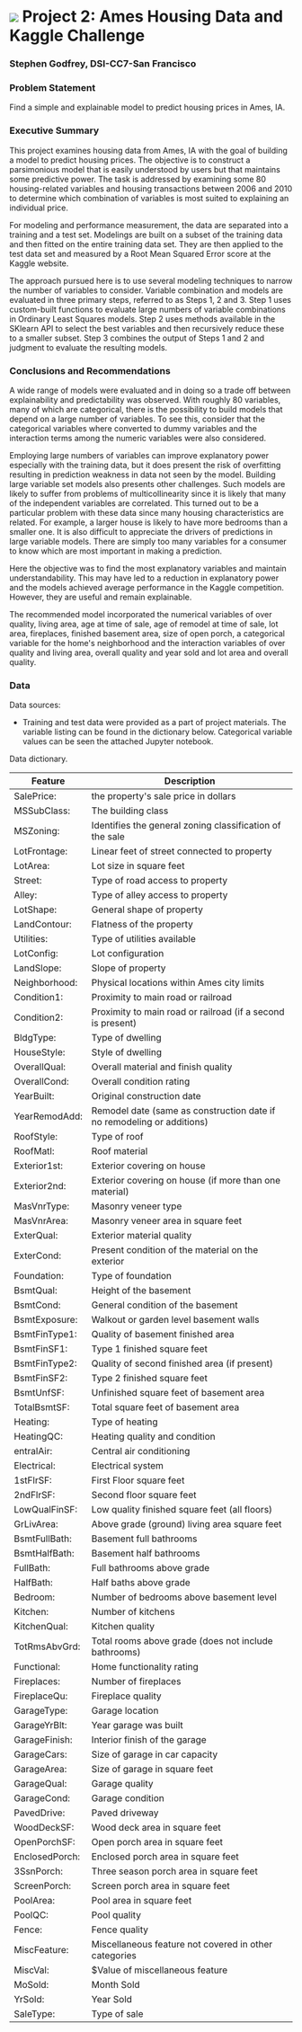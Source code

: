 # ![](https://www.google.com/url?sa=i&source=images&cd=&cad=rja&uact=8&ved=2ahUKEwiTrKPh1pThAhUSOq0KHalWBboQjRx6BAgBEAU&url=https%3A%2F%2Fwww.traveliowa.com%2Fcities%2Fames-iowa%2F814%2F&psig=AOvVaw0X_1um4OmZsOSOxrF9vVBl&ust=1553307298094967) Project 2: Ames Housing Data and Kaggle Challenge


### Stephen Godfrey, DSI-CC7-San Francisco

### Problem Statement

Find a simple and explainable model to predict housing prices in Ames, IA.


### Executive Summary

This project examines housing data from Ames, IA with the goal of building a model to predict housing prices.   The objective is to construct a parsimonious model that is easily understood by users but that maintains some predictive power.  The task is addressed by examining some 80 housing-related variables and housing transactions between 2006 and 2010 to determine which combination of variables is most suited to explaining an individual price.  

For modeling and performance measurement, the data are separated into a training and a test set.  Modelings are built on a subset of the training data and then fitted on the entire training data set.  They are then applied to the test data set and measured by a Root Mean Squared Error score at the Kaggle website.  

The approach pursued here is to use several modeling techniques to narrow the number of variables to consider.  Variable combination and models are evaluated in three primary steps, referred to as Steps 1, 2 and 3.  Step 1 uses custom-built functions to evaluate large numbers of variable combinations in Ordinary Least Squares models.  Step 2 uses methods available in the SKlearn API to select the best variables and then recursively reduce these to a smaller subset.  Step 3 combines the output of Steps 1 and 2 and judgment to evaluate the resulting models.

### Conclusions and Recommendations

A wide range of models were evaluated and in doing so a trade off between explainability and predictability was observed.  With roughly 80 variables, many of which are categorical, there is the possibility to build models that depend on a large number of variables.  To see this, consider that the categorical variables where converted to dummy variables and the interaction terms among the numeric variables were also considered.

Employing large numbers of variables can improve explanatory power especially with the training data, but it does present the risk of overfitting resulting in prediction weakness in data not seen by the model.  Building large variable set models also presents other challenges.  Such models are likely to suffer from problems of multicollinearity since it is likely that many of the independent variables are correlated.  This turned out to be a particular problem with these data since many housing characteristics are related.  For example, a larger house is likely to have more bedrooms than a smaller one.  It is also difficult to appreciate the drivers of predictions in large variable models.  There are simply too many variables for a consumer to know which are most important in making a prediction. 

Here the objective was to find the most explanatory variables and maintain understandability. This may have led to a reduction in explanatory power and the models achieved average performance in the Kaggle competition.  However, they are useful and remain explainable. 

The recommended model incorporated the numerical variables of over quality, living area, age at time of sale, age of remodel at time of sale, lot area, fireplaces, finished basement area, size of open porch, a categorical variable for the home's neighborhood and the interaction variables of over quality and living area, overall quality and year sold and lot area and overall quality. 


### Data

Data sources:
* Training and test data were provided as a part of project materials.  The variable listing can be found in the dictionary below.  Categorical variable values can be seen the attached Jupyter notebook.

Data dictionary.

|Feature|Description|
|---|----|
|SalePrice:| the property's sale price in dollars|
|MSSubClass:| The building class|
|MSZoning:| Identifies the general zoning classification of the sale|
|LotFrontage:| Linear feet of street connected to property|
|LotArea:| Lot size in square feet|
|Street:| Type of road access to property|
|Alley:| Type of alley access to property|
|LotShape:| General shape of property|
|LandContour:| Flatness of the property|
|Utilities:| Type of utilities available|
|LotConfig:| Lot configuration|
|LandSlope:| Slope of property|
|Neighborhood:| Physical locations within Ames city limits|
|Condition1:| Proximity to main road or railroad|
|Condition2:| Proximity to main road or railroad (if a second is present)|
|BldgType:| Type of dwelling|
|HouseStyle:| Style of dwelling|
|OverallQual:| Overall material and finish quality|
|OverallCond:| Overall condition rating|
|YearBuilt:|Original construction date|
|YearRemodAdd:| Remodel date (same as construction date if no remodeling or additions)|
|RoofStyle:| Type of roof|
|RoofMatl:| Roof material|
|Exterior1st:| Exterior covering on house|
|Exterior2nd:| Exterior covering on house (if more than one material)|
|MasVnrType:| Masonry veneer type|
|MasVnrArea:| Masonry veneer area in square feet|
|ExterQual:| Exterior material quality|
|ExterCond:| Present condition of the material on the exterior|
|Foundation:| Type of foundation|
|BsmtQual:| Height of the basement|
|BsmtCond:| General condition of the basement|
|BsmtExposure:| Walkout or garden level basement walls|
|BsmtFinType1:| Quality of basement finished area|
|BsmtFinSF1:| Type 1 finished square feet|
|BsmtFinType2:| Quality of second finished area (if present)|
|BsmtFinSF2:| Type 2 finished square feet|
|BsmtUnfSF:|Unfinished square feet of basement area|
|TotalBsmtSF:| Total square feet of basement area|
|Heating:| Type of heating|
|HeatingQC:| Heating quality and condition|
|entralAir:| Central air conditioning|
|Electrical:| Electrical system|
|1stFlrSF:| First Floor square feet|
|2ndFlrSF:| Second floor square feet|
|LowQualFinSF:| Low quality finished square feet (all floors)|
|GrLivArea:| Above grade (ground) living area square feet|
|BsmtFullBath:| Basement full bathrooms|
|BsmtHalfBath:| Basement half bathrooms|
|FullBath:| Full bathrooms above grade|
|HalfBath:| Half baths above grade|
|Bedroom:| Number of bedrooms above basement level|
|Kitchen:| Number of kitchens|
|KitchenQual:| Kitchen quality|
|TotRmsAbvGrd:| Total rooms above grade (does not include bathrooms)|
|Functional:|Home functionality rating|
|Fireplaces:| Number of fireplaces|
|FireplaceQu:| Fireplace quality|
|GarageType:| Garage location|
|GarageYrBlt:| Year garage was built|
|GarageFinish:| Interior finish of the garage|
|GarageCars:| Size of garage in car capacity|
|GarageArea:| Size of garage in square feet|
|GarageQual:| Garage quality|
|GarageCond:| Garage condition|
|PavedDrive:| Paved driveway|
|WoodDeckSF:| Wood deck area in square feet|
|OpenPorchSF:| Open porch area in square feet|
|EnclosedPorch:| Enclosed porch area in square feet|
|3SsnPorch:| Three season porch area in square feet|
|ScreenPorch:| Screen porch area in square feet|
|PoolArea:| Pool area in square feet|
|PoolQC:| Pool quality|
|Fence:| Fence quality|
|MiscFeature:| Miscellaneous feature not covered in other categories|
|MiscVal:| $Value of miscellaneous feature|
|MoSold:| Month Sold|
|YrSold:| Year Sold|
|SaleType:| Type of sale|
